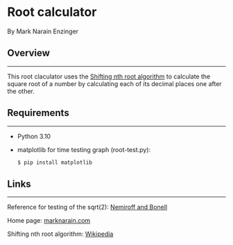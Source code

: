 
Root calculator
===
By Mark Narain Enzinger

## Overview
---

This root claculator uses the [Shifting nth root algorithm](https://en.wikipedia.org/wiki/Shifting_nth_root_algorithm) to calculate the square root of a number by calculating each of its decimal places one after the other. 

## Requirements
---

- Python 3.10
- matplotlib for time testing graph (root-test.py):

    ```sh
    $ pip install matplotlib
    ```

## Links
---
Reference for testing of the sqrt(2):
[Nemiroff and Bonell](https://apod.nasa.gov/htmltest/rjn_dig.html)

Home page: [marknarain.com](https://marknarain.com)

Shifting nth root algorithm: [Wikipedia](https://en.wikipedia.org/wiki/Shifting_nth_root_algorithm)
